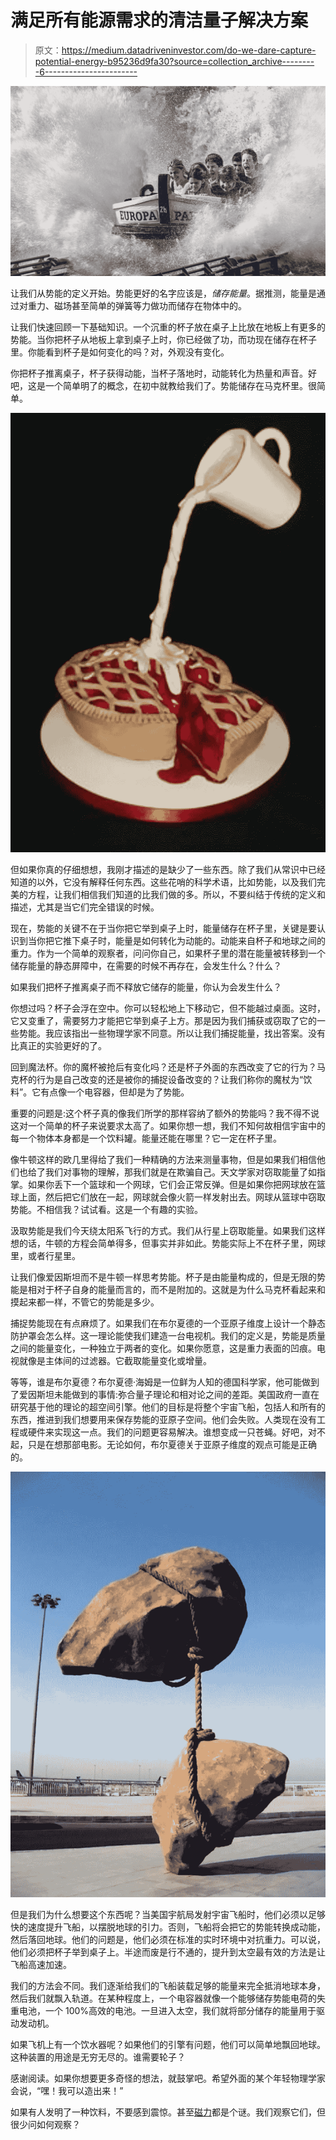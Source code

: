 # 满足所有能源需求的清洁量子解决方案

> 原文：<https://medium.datadriveninvestor.com/do-we-dare-capture-potential-energy-b95236d9fa30?source=collection_archive---------6----------------------->

![](img/b229089e491eb15587f1707277846d99.png)

让我们从势能的定义开始。势能更好的名字应该是，*储存能量*。据推测，能量是通过对重力、磁场甚至简单的弹簧等力做功而储存在物体中的。

让我们快速回顾一下基础知识。一个沉重的杯子放在桌子上比放在地板上有更多的势能。当你把杯子从地板上拿到桌子上时，你已经做了功，而功现在储存在杯子里。你能看到杯子是如何变化的吗？对，外观没有变化。

你把杯子推离桌子，杯子获得动能，当杯子落地时，动能转化为热量和声音。好吧，这是一个简单明了的概念，在初中就教给我们了。势能储存在马克杯里。很简单。

![](img/9ac00c6fd852b740224fcd5c30803321.png)

但如果你真的仔细想想，我刚才描述的是缺少了一些东西。除了我们从常识中已经知道的以外，它没有解释任何东西。这些花哨的科学术语，比如势能，以及我们完美的方程，让我们相信我们知道的比我们做的多。所以，不要纠结于传统的定义和描述，尤其是当它们完全错误的时候。

现在，势能的关键不在于当你把它举到桌子上时，能量储存在杯子里，关键是要认识到当你把它推下桌子时，能量是如何转化为动能的。动能来自杯子和地球之间的重力。作为一个简单的观察者，问问你自己，如果杯子里的潜在能量被转移到一个储存能量的静态屏障中，在需要的时候不再存在，会发生什么？什么？

如果我们把杯子推离桌子而不释放它储存的能量，你认为会发生什么？

你想过吗？杯子会浮在空中。你可以轻松地上下移动它，但不能越过桌面。这时，它又变重了，需要努力才能把它举到桌子上方。那是因为我们捕获或窃取了它的一些势能。我应该指出一些物理学家不同意。所以让我们捕捉能量，找出答案。没有比真正的实验更好的了。

回到魔法杯。你的魔杯被抢后有变化吗？还是杯子外面的东西改变了它的行为？马克杯的行为是自己改变的还是被你的捕捉设备改变的？让我们称你的魔杖为“饮料”。它有点像一个电容器，但却是为了势能。

重要的问题是:这个杯子真的像我们所学的那样容纳了额外的势能吗？我不得不说这对一个简单的杯子来说要求太高了。如果你想一想，我们不知何故相信宇宙中的每一个物体本身都是一个饮料罐。能量还能在哪里？它一定在杯子里。

像牛顿这样的欧几里得给了我们一种精确的方法来测量事物，但是如果我们相信他们也给了我们对事物的理解，那我们就是在欺骗自己。天文学家对窃取能量了如指掌。如果你丢下一个篮球和一个网球，它们会正常反弹。但是如果你把网球放在篮球上面，然后把它们放在一起，网球就会像火箭一样发射出去。网球从篮球中窃取势能。不相信我？试试看。这是一个有趣的实验。

汲取势能是我们今天绕太阳系飞行的方式。我们从行星上窃取能量。如果我们这样想的话，牛顿的方程会简单得多，但事实并非如此。势能实际上不在杯子里，网球里，或者行星里。

让我们像爱因斯坦而不是牛顿一样思考势能。杯子是由能量构成的，但是无限的势能是相对于杯子自身的能量而言的，而不是附加的。这就是为什么马克杯看起来和摸起来都一样，不管它的势能是多少。

捕捉势能现在有点麻烦了。如果我们在布尔夏德的一个亚原子维度上设计一个静态防护罩会怎么样。这一理论能使我们建造一台电视机。我们的定义是，势能是质量之间的能量变化，一种独立于两者的变化。如果你愿意，这是重力表面的凹痕。电视就像是主体间的过滤器。它截取能量变化或增量。

等等，谁是布尔夏德？布尔夏德·海姆是一位鲜为人知的德国科学家，他可能做到了爱因斯坦未能做到的事情:弥合量子理论和相对论之间的差距。美国政府一直在研究基于他的理论的超空间引擎。他们的目标是将整个宇宙飞船，包括人和所有的东西，推进到我们想要用来保存势能的亚原子空间。他们会失败。人类现在没有工程或硬件来实现这一点。我们的问题更容易解决。谁想变成一只苍蝇。好吧，对不起，只是在想那部电影。无论如何，布尔夏德关于亚原子维度的观点可能是正确的。

![](img/1c956b4d2f831e2b8a93dffb94dca70d.png)

但是我们为什么想要这个东西呢？当美国宇航局发射宇宙飞船时，他们必须以足够快的速度提升飞船，以摆脱地球的引力。否则，飞船将会把它的势能转换成动能，然后落回地球。他们的问题是，他们必须在标准的实时环境中对抗重力。可以说，他们必须把杯子举到桌子上。半途而废是行不通的，提升到太空最有效的方法是让飞船高速加速。

我们的方法会不同。我们逐渐给我们的飞船装载足够的能量来完全抵消地球本身，然后我们就飘入轨道。在某种程度上，一个电容器就像一个能够储存势能电荷的失重电池，一个 100%高效的电池。一旦进入太空，我们就将部分储存的能量用于驱动发动机。

如果飞机上有一个饮水器呢？如果他们的引擎有问题，他们可以简单地飘回地球。这种装置的用途是无穷无尽的。谁需要轮子？

感谢阅读。如果你想要更多奇怪的想法，就鼓掌吧。希望外面的某个年轻物理学家会说，“嘿！我可以造出来！”

如果有人发明了一种饮料，不要感到震惊。甚至[磁力](https://medium.com/datadriveninvestor/do-we-dare-capture-potential-energy-b95236d9fa30?source=linkShare-8474ee4618b4-1540571044)都是个谜。我们观察它们，但很少问如何观察？